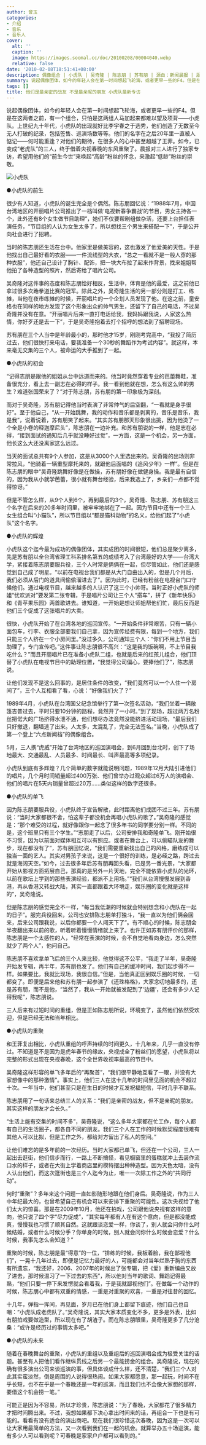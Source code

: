 ```yaml
---
author: 曾玉
categories:
- 介绍
- 音乐
- 音乐人
cover:
  alt: ''
  caption: ''
  image: https://images.soomal.cc/doc/20100208/00004040.webp
  relative: false
date: '2010-02-08T18:51:41+08:00'
description: 偶像组合 | 小虎队 | 吴奇隆 | 陈志朋 | 苏有朋 | 源自：新闻晨报 | 版权：转载 |  平均/总评分：10.00/50
summary: 说起偶像团体，如今的年轻人会在第一时间想起飞轮海，或者更早一些的F4。但是在这两者之前，有一个组合，只怕是这两组人马加起来都难以望及项背――小虎队。上世纪九十年代，小虎队的出现就好比李宇春之于选秀，他们创造了无数至今无人打破的纪录，包括签售、巡演场数等等。他们的名字在之后20年里一直被人惦记――何时能重逢？
tags: []
title: 他们是最亲密的战友 不是最亲昵的朋友 小虎队最新专访
---
```


说起偶像团体，如今的年轻人会在第一时间想起飞轮海，或者更早一些的F4。但是在这两者之前，有一个组合，只怕是这两组人马加起来都难以望及项背――小虎队。上世纪九十年代，小虎队的出现就好比李宇春之于选秀，他们创造了无数至今无人打破的纪录，包括签售、巡演场数等等。他们的名字在之后20年里一直被人惦记――何时能重逢？对他们的期待，在很多人的心中甚至超越了王菲。如今，已变成“老虎队”的三人，终于借着央视春晚的东风重聚了。晨报对三人进行了独家专访，希望用他们的“前生今世”来唤起“高龄”粉丝的怀念，来激起“低龄”粉丝的崇敬。

![小虎队](https://images.soomal.cc/doc/20100208/00004040.webp)

●小虎队的前生

很少有人知道，小虎队的诞生完全是个偶然。陈志朋回忆说：“1988年7月，中国台湾地区的开丽唱片公司推出了一档叫做‘电视新春争霸战’的节目，男女主持各一个，此外还有8个女生做节目助理”，她们不仅要帮剧组做杂活，还要上台担任表演任务，“节目组的人认为女生太多了，所以想找三个男生来搭配一下”，于是公开向社会进行了招聘。

当时的陈志朋还生活在台中。他家里是做美容的，这也激发了他爱美的天性。于是他找出自己最好看的衣服――一件流线型的大衣，“总之一看就不是一般人穿的那种衣服”，他还自己设计了胸针、配饰，把一块大布拉了起来作背景，找来姐姐帮他拍了各种造型的照片，然后寄给了唱片公司。

吴奇隆对这件事的态度和陈志朋恰好相反，生活中，体育是他的最爱，这之前他已拿过很多次跆拳道比赛的冠军。除此之外，吴奇隆生活的另一部分则是打工、练摊，当他在夜市练摊的时候，开丽唱片的一个企划人员发现了他。在这之前，童安格也在同样的地方发现了这个形象出众的帅气男生，还留下了自己的电话，不过吴奇隆并没有在意。“开丽唱片后来一直打电话给我，我妈妈跟我说，人家这么热情，你好歹还是去一下”，于是吴奇隆抱着去打个招呼的想法到了招聘现场。

苏有朋在三个人当中是年龄最小的，那时他才15岁，刚刚考完高中，“我投了简历过去，他们很快打来电话，要我准备一个30秒的舞蹈作为考试内容”。就这样，本来毫无交集的三个人，被命运的大手推到了一起。

●小虎队的初会

“记得志朋是跟他的姐姐从台中远道而来的。他当时竟然穿着专业的芭蕾舞鞋，准备很充分，看上去一副志在必得的样子。我一看到他就在想，怎么有这么帅的男生？难道张国荣来了？”对于陈志朋，苏有朋的第一印象极为深刻。

而对于吴奇隆，苏有朋记得他当时表演了非常帅气的后空翻，“一看就是身手很好”。至于他自己，“从一开始跳舞，我的动作和音乐都是剥离的，音乐是音乐，我是我”，说着说着，苏有朋笑了起来。“其实苏有朋那天形象很出挑，因为他烫了一个全是小卷的释迦摩尼头”，陈志朋在一边补充。和苏有朋说的一样，他是志在必得，“接到面试的通知后几乎就没睡好过觉”，一方面，这是一个机会，另一方面，他长这么大还没离家这么远过。

当天的面试总共有9个人参加，这是从3000个人里选出来的。吴奇隆的出场则非常拉风，“他骑着一辆重型摩托来的，就跟他后面唱的《追风少年》一样”。但是在陈志朋的眼中“吴奇隆跳舞好像是在做操，苏有朋好像在做健身操。我是最有自信的，因为我从小就学芭蕾，很小就有舞台经验，后来我选上了，乡亲们一点都不觉得惊讶。”

但是不管怎么样，从9个人到6个，再到最后的3个，吴奇隆、陈志朋、苏有朋这三个名字在后来的20多年时间里，被牢牢地绑在了一起。因为节目中还有一个三人女生组合叫“小猫队”，所以节目组以“都是猫科动物”的名义，给他们起了“小虎队”这个名字。

●小虎队的辉煌

小虎队这个迄今最为成功的偶像团体，其实成团的时间很短，他们总是聚少离多，先是苏有朋以全台湾省理工科系排名第五的成绩考入了台湾最好的大学――台湾大学，紧接着陈志朋要服兵役，三个人时常是俩俩在一起，但尽管如此，他们还是感觉到自己成了明星。“以前在电视台我们都是从大门自由出入的，但是几个月后，我们必须从后门的道具间偷偷溜进去了”。因为此时，已经有粉丝在电视台门口守候他们。通过电视节目，越来越多的人认识了这三个小帅哥。当时正好小虎队的师姐“忧欢派对”要发第二张专辑，于是唱片公司让三个人“搭车”，拼了《新年快乐》和《青苹果乐园》两首歌进去。谁知道，一开始是想让师姐帮他们忙，最后反而是他们三个促成了这张唱片的大卖。

很快，小虎队开始了在台湾各地的巡回宣传。“一开始条件非常艰苦，只有一辆小面包车，行李、衣服全部要我们自己拿，因为宣传经费有限，每到一个地方，我们只能三个人挤在一个小房间里。”没过多久，公司通知三个人：“你们不用上节目当助理了，专门宣传吧。”这件事让陈志朋很不高兴：“这是我的饭碗啊，不上节目我吃什么？”而且开丽唱片已在准备小虎队二组，也就是后来的红孩儿组合，他们顶替了小虎队在电视节目中的助理位置，“我觉得公司偏心，要捧他们了”，陈志朋说。

让他们发现不是这么回事的，是居住条件的改变，“我们竟然可以一个人住一个房间了”，三个人互相看了看，心说：“好像我们火了？”

1989年4月，小虎队在台湾国父纪念馆举行了第一次签名活动，“我们坐着一辆敞篷吉普过去，平时只要10分钟的路程，竟然开了一小时。”到了现场，超过两万名粉丝把偌大的广场挤得水泄不通，他们想尽办法竟然没能挤进活动现场，“最后我们只好撤退，翻墙逃了出来。人太多，太混乱了，完全无法签名。”当晚，小虎队成了第一个登上“六点新闻档”的偶像组合。

5月，三人携“虎威”开始了台湾地区的巡回演唱会，到6月回到台北时，创下了场地最大、交通最乱、人员最多、时间最长、叫声最高等多项纪录。

小虎队到底有多辉煌？几个简单的数字就能说明问题，1989年12月大陆引进他们的唱片，几个月时间销量超过400万张、他们曾举办过观众超过6万人的演唱会、他们的唱片在5天内销量曾超过20万……类似这样的数字还很多。

●小虎队的单飞

因为陈志朋要服兵役，小虎队终于宣告解散，此时距离他们成团不过三年。苏有朋说：“当时大家都很不舍，怕这辈子都没机会再唱小虎队的歌了。”吴奇隆的感觉是：“那个难受的过程，就好像跟你一起念了很多年书的同学要分别一样。不同的是，这个班里只有三个学生。”“志朋走了以后，公司安排我和奇隆单飞。刚开始很不习惯，因为以前面对媒体相互可以有照应。或者在舞台上，可以偷瞄队友的舞步，现在都没有了”，苏有朋回忆说，“我们需要重新找出自己的风格，磨练成可以独当一面的艺人。其实对男孩子来说，这是一个很好的训练，是必经之路，跨过去就是海阔天空。”如今，过去很多年后苏有朋再回头看，已是另一番光景，“大家都开始从影视方面拓展自己，那真的是另外一片天地，完全不能依靠小虎队的光环，以前在歌坛上学到的那些表演经验，都派不上用场。”“我们从台湾慢慢发展到香港，再从香港又转战大陆，其实一直都跟着大环境走，娱乐圈的变化就是这样的”，吴奇隆说。

但是陈志朋的感觉完全不一样，“每当我低潮的时候就会特别想念和小虎队在一起的日子”。服完兵役回来，公司也安排陈志朋单打独斗，“我一直以为他们俩会回来，后来公司跟我说，以后你都要一个人闯天下了”。有不顺心的时候，陈志朋会半夜翻出来以前的歌，听着听着慢慢情绪就上来了。也许正如苏有朋评价的那样，陈志朋是一个太感性的人，“经常在表演的时候，会不自觉地看向身边，怎么突然就少了两个人”，他问自己。

陈志朋不喜欢拿单飞后的三个人来比较，他觉得这不公平，“我走了半年，吴奇隆开始发专辑，再半年，苏有朋也发了。他们有自己的缓冲时间，我们起步得不一样。如果要比，我就比现场，我很自信。”但是，当他真正回到娱乐圈的时候，一切都变了。即便是后来他和苏有朋一起参演了《还珠格格》，大家念叨地最多的，还是苏有朋，而不是他，“当然了，我从一开始就被发配到了‘边疆’，还会有多少人记得我呢”，陈志朋说。

三人后来有过短时间的重组，但是正如陈志朋所说，环境变了，虽然他们依然受欢迎，但是已经无法和当年相比。

●小虎队的重聚

和王菲复出相比，小虎队重组的呼声持续的时间更久，十几年来，几乎一直没有停过。不知道是不是因为是虎年春节的缘故，央视成全了粉丝们的愿望，小虎队将以完整的形式出现在央视春晚，这个全世界收视率最高的节目中。

吴奇隆这样形容的单飞多年后的“再聚首”，“我们很平静地互看了一眼，并没有大家想像中的那种激情”。事实上，他们三人在这十几年的时间里见面的机会不超过十次。一年当中，他们甚至只是在生日的时候才互发祝福短信，平时几乎不联系。

陈志朋用了一句话来总结三人的关系：“我们是亲密的战友，但不是亲昵的朋友。其实这样的朋友才会长久。”

“生活上能有交集的时间不多”，吴奇隆说，“这么多年大家都在忙工作，每个人都有自己的生活圈子，都各自不同的朋友。我们三个人在工作的时候默契程度很难有其他人可以比拟，但是工作之外，都给对方留出了私人的空间。”

让他们难忘的是多年前的一次经历。当时大家都已单飞，但还在一个公司，三人一起出去逛街，他们信步而行，一路上不断搞怪，看见橱窗里的蛋糕就冲上去装作流口水的样子，或者在大街上学着商店里的模特摆出种种造型。因为天色太暗，没有人认出他们，而这次逛街也是三个人迄今为止，唯一一次除工作之外的“共同行动”。

何时“重聚”？多年来这个问题一直如影随形地跟在他们身后。吴奇隆说，作为三人中年纪最大的，也曾希望自己有机会可以来安排下重聚的可能性。这次央视给了他们太大的惊喜。那是在2009年10月，他还在拍戏，公司跟他说央视有这样的意向，他只说了四个字“尽力促成”，“其实每年都有人在有这个意向，但是都没能成真，慢慢我也习惯了顺其自然。这就跟谈恋爱一样，你谈了，别人就会问你什么时候结婚，或者什么时候分手？你单身的时候，别人就会问你什么时候会恋爱？什么时候，我事先怎么会知道？”

重聚的时候，陈志朋是最“得意”的一位，“排练的时候，我板着脸，我在鄙视他们”，一晃十几年过去，即便是记忆力最好的人，可能都会对当年烂熟于胸的东西有所遗忘，“我还好，2006、2007年的时候出了张专辑，把《爱》重新编曲又放了进去，那时候温习了一下过去的东西”，所以他对当年的歌词、舞蹈记得最熟，“他们只要一停下来发愣就会看着我，于是我就鄙视他们”。在做每一个动作的时候，陈志朋心中都有双重的情感，一重是对重聚的欢喜，一重是对往昔的回忆。

十几年，弹指一挥间，再见面，岁月已在他们身上都留下痕迹，他们自己也自嘲：“小虎队成老虎队了。”吴奇隆说，其实大家本质变化不多，更多是外表，比如有朋拍戏要做造型，所以现在有了胡渣子。而在陈志朋眼里，吴奇隆更多了几分沧桑：“或许是经历过的事情太多吧。”

●小虎队的未来

随着在春晚舞台的重聚，小虎队的重组以及重组后的巡回演唱会成为极受关注的话题。甚至有人把他们看作继纵贯线之后另一个最能捞金的组合。吴奇隆说，现在的确有很多演出公司来谈巡演的事，但具体谈成什么样，还不清楚，“我们三个人对此其实蛮淡然，倒是周围的人说得很热闹。如果大家都愿意，那一起玩，时间不在乎长短，也不在乎是一个春晚还是一年的巡演，而且我们也不会像大家想的那样，要借这个机会捞一笔。”

可能正是因为不容易，所以才珍贵，陈志朋说：“为了春晚，大家都花了很多精力才把时间腾出来。不过，我想如果都下决心拿出时间来的话，再组合一下也是有可能的。看看有没有适合的演出商吧。现在我们很珍惜这次春晚，因为这是一次可以让大家用最简单的方法，又一次看到我们在一起的机会。就算举办五十场巡演，能有多少人可以看到呢？可春晚是家家户户都可以看到的。”